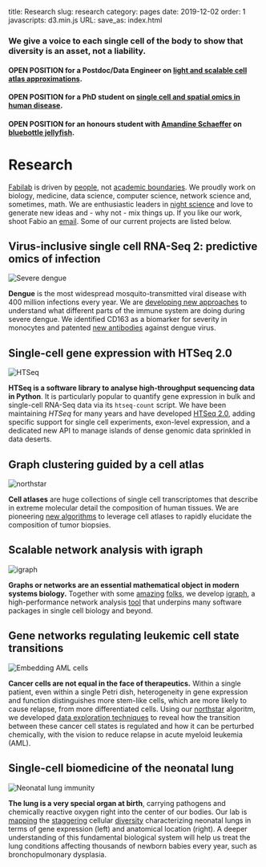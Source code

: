 title: Research
slug: research
category: pages
date: 2019-12-02
order: 1
javascripts: d3.min.js
URL:
save_as: index.html

### We give a voice to each single cell of the body to show that diversity is an asset, not a liability.

#### OPEN POSITION for a Postdoc/Data Engineer on [light and scalable cell atlas approximations]({static}/images/cell_atlas_approximations_project.pdf).

#### OPEN POSITION for a PhD student on [single cell and spatial omics in human disease]({static}/images/Fabilab_singlecell_PhD_project.pdf).

<!-- #### OPEN POSITION for a PhD student with [Ki-Wook Kim](https://www.unsw.edu.au/staff/ki-wook-kim) on [linking viral infection and type-1 diabetes]({static}/images/type1_diabetes_project.pdf). -->

#### OPEN POSITION for an honours student with [Amandine Schaeffer](http://www.oceanography.unsw.edu.au/) on [bluebottle jellyfish]({static}/images/bluebottle_single_cell_project.pdf).

# Research
[Fabilab](pages/contact.html) is driven by [people](pages/people.html), not [academic boundaries](https://en.wikipedia.org/wiki/Interdisciplinarity). We proudly work on biology, medicine, data science, computer science, network science and, sometimes, math. We are enthusiastic leaders in [night science](https://genomebiology.biomedcentral.com/articles/10.1186/s13059-019-1800-6) and love to generate new ideas and - why not - mix things up. If you like our work, shoot Fabio an [email](mailto:fabio.zanini@unsw.edu.au). Some of our current projects are listed below.

## Virus-inclusive single cell RNA-Seq 2: predictive omics of infection
![Severe dengue]({static}/images/research/severe_dengue2.png)


**Dengue** is the most widespread mosquito-transmitted viral disease with 400 million infections every year. We are [developing new approaches](https://www.biorxiv.org/content/10.1101/2022.12.11.519930v2.full) to understand what different parts of the immune system are doing during severe dengue. We identified CD163 as a biomarker for severity in monocytes and patented [new antibodies](https://elifesciences.org/articles/52384) against dengue virus.

## Single-cell gene expression with HTSeq 2.0
![HTSeq]({static}/images/research/htseq2.png)

**HTSeq is a software library to analyse high-throughput sequencing data in Python**. It is particularly popular to quantify gene expression in bulk and single-cell RNA-Seq data via its ``htseq-count`` script. We have been maintaining *HTSeq* for many years and have developed [HTSeq 2.0](https://doi.org/10.1093/bioinformatics/btac166), adding specific support for single cell experiments, exon-level expression, and a dedicated new API to manage islands of dense genomic data sprinkled in data deserts.


## Graph clustering guided by a cell atlas
![northstar]({static}/images/research/northstar.png)

**Cell atlases** are huge collections of single cell transcriptomes that describe in extreme molecular detail the composition of human tissues. We are pioneering [new algorithms](https://www.nature.com/articles/s41598-020-71805-1) to leverage cell atlases to rapidly elucidate the composition of tumor biopsies.

## Scalable network analysis with igraph
![igraph]({static}/images/research/igraph_with_plot.png)

**Graphs or networks are an essential mathematical object in modern systems biology.** Together with some [amazing](https://www.traag.net/) [folks](http://szhorvat.net/pelican/), we develop [igraph](https://igraph.org/), a high-performance network analysis [tool](https://www.researchgate.net/profile/Jesus_Cortes-Rodicio/post/Can_anyone_suggest_any_papers_about_bibliometric_software/attachment/59d61ddb79197b807797b0d5/AS:273730993885186@1442273962343/download/iGraph.pdf) that underpins many software packages in single cell biology and beyond.


## Gene networks regulating leukemic cell state transitions
![Embedding AML cells]({static}/images/research/umap_aml.png)

**Cancer cells are not equal in the face of therapeutics.** Within a single patient, even within a single Petri dish, heterogeneity in gene expression and function distinguishes more stem-like cells, which are more likely to cause relapse, from more differentiated cells. Using our [northstar](https://www.nature.com/articles/s41598-020-71805-1) algoritm, we developed [data exploration techniques](https://ashpublications.org/blood/article-abstract/doi/10.1182/blood.2020009707/476046/Disruption-of-a-GATA2-TAL1-ERG-regulatory-circuit?redirectedFrom=fulltext) to reveal how the transition between these cancer cell states is regulated and how it can be perturbed chemically, with the vision to reduce relapse in acute myeloid leukemia (AML).

## Single-cell biomedicine of the neonatal lung
![Neonatal lung immunity]({static}/images/research/lung_immune.png)

**The lung is a very special organ at birth**, carrying pathogens and chemically reactive oxygen right into the center of our bodies. Our lab is [mapping](https://elifesciences.org/articles/56890) the [staggering](https://www.biorxiv.org/content/10.1101/2021.04.27.441649v1) cellular [diversity](https://www.biorxiv.org/content/10.1101/2021.05.19.444776v1.full) characterizing neonatal lungs in terms of gene expression (left) and anatomical location (right). A deeper understanding of this fundamental biological system will help us treat the lung conditions affecting thousands of newborn babies every year, such as bronchopulmonary dysplasia.


